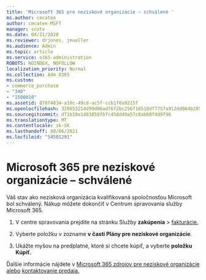 ```yaml
---
title: 'Microsoft 365 pre neziskové organizácie – schválené '
ms.author: cmcatee
author: cmcatee-MSFT
manager: scotv
ms.date: 04/21/2020
ms.reviewer: drjones, jmueller
ms.audience: Admin
ms.topic: article
ms.service: o365-administration
ROBOTS: NOINDEX, NOFOLLOW
localization_priority: Normal
ms.collection: Adm_O365
ms.custom:
- commerce_purchase
- "340"
- "1500010"
ms.assetid: 870f4834-a10c-49cd-ac5f-ccb1f0a9215f
ms.openlocfilehash: 328653214d99d06ad76f2bc256f16518df7757a912dd064b20501af03813ebb3
ms.sourcegitcommit: d71b18e1403859fbfc45ddd9a57c8ab68f4d9f96
ms.translationtype: MT
ms.contentlocale: sk-SK
ms.lasthandoff: 08/06/2021
ms.locfileid: "54501291"
---
```

# <a name="microsoft-365-for-nonprofits---approved"></a>Microsoft 365 pre neziskové organizácie – schválené

Váš stav ako nezisková organizácia kvalifikovaná spoločnosťou Microsoft bol schválený. Nákup môžete dokončiť v Centrum spravovania služby Microsoft 365.

1. V centre spravovania prejdite na stránku Služby **zakúpenia** \> [fakturácie.](https://go.microsoft.com/fwlink/p/?linkid=868433)

2. Vyberte položku v zozname **v časti Plány pre neziskové organizácie**.

3. Ukážte myšou na predplatné, ktoré si chcete kúpiť, a vyberte **položku Kúpiť.**

Ďalšie informácie nájdete v [Microsoft 365 zdrojov pre neziskové organizácie alebo](https://www.microsoft.com/nonprofits/microsoft-365) [kontaktovanie predaja.](https://www.microsoft.com/nonprofits/contact-us)
